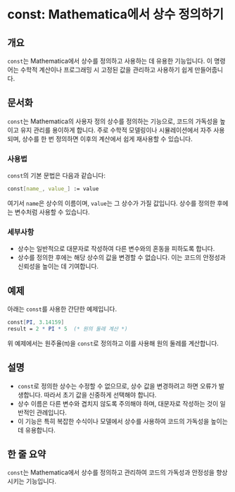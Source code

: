 <!--
Meta Description: # const: Mathematica에서 상수 정의하기 ## 개요 `const`는 Mathematica에서 상수를 정의하고 사용하는 데 유용한 기능입니다. 이 명령어는 수학적 계산이나 프로그래밍 시 고정된 값을 관리하고 사용하기 쉽게 만들어줍니다. ## 문서화 `con...
Meta Keywords: const, 상수를, 코드의, mathematica에서, 정의하고
-->

# const: Mathematica에서 상수 정의하기

## 개요
`const`는 Mathematica에서 상수를 정의하고 사용하는 데 유용한 기능입니다. 이 명령어는 수학적 계산이나 프로그래밍 시 고정된 값을 관리하고 사용하기 쉽게 만들어줍니다.

## 문서화
`const`는 Mathematica의 사용자 정의 상수를 정의하는 기능으로, 코드의 가독성을 높이고 유지 관리를 용이하게 합니다. 주로 수학적 모델링이나 시뮬레이션에서 자주 사용되며, 상수를 한 번 정의하면 이후의 계산에서 쉽게 재사용할 수 있습니다. 

### 사용법
`const`의 기본 문법은 다음과 같습니다:

```mathematica
const[name_, value_] := value
```

여기서 `name`은 상수의 이름이며, `value`는 그 상수가 가질 값입니다. 상수를 정의한 후에는 변수처럼 사용할 수 있습니다.

### 세부사항
- 상수는 일반적으로 대문자로 작성하여 다른 변수와의 혼동을 피하도록 합니다.
- 상수를 정의한 후에는 해당 상수의 값을 변경할 수 없습니다. 이는 코드의 안정성과 신뢰성을 높이는 데 기여합니다.

## 예제
아래는 `const`를 사용한 간단한 예제입니다.

```mathematica
const[PI, 3.14159] 
result = 2 * PI * 5  (* 원의 둘레 계산 *)
```

위 예제에서는 원주율(π)을 `const`로 정의하고 이를 사용해 원의 둘레를 계산합니다.

## 설명
- `const`로 정의한 상수는 수정할 수 없으므로, 상수 값을 변경하려고 하면 오류가 발생합니다. 따라서 초기 값을 신중하게 선택해야 합니다.
- 상수 이름은 다른 변수와 겹치지 않도록 주의해야 하며, 대문자로 작성하는 것이 일반적인 관례입니다.
- 이 기능은 특히 복잡한 수식이나 모델에서 상수를 사용하여 코드의 가독성을 높이는 데 유용합니다.

## 한 줄 요약
`const`는 Mathematica에서 상수를 정의하고 관리하여 코드의 가독성과 안정성을 향상시키는 기능입니다.